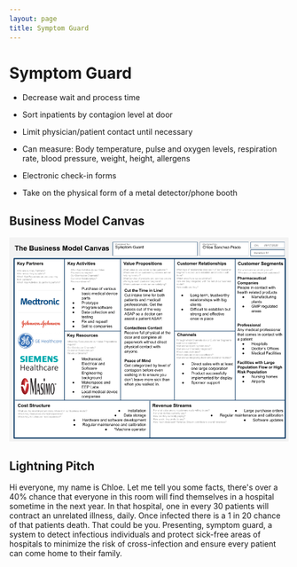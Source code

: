 ```yaml
---
layout: page
title: Symptom Guard
---
```


# Symptom Guard

* Decrease wait and process time

* Sort inpatients by contagion level at door

* Limit physician/patient contact until necessary

* Can measure: Body temperature, pulse and oxygen levels, respiration rate, blood pressure, weight, height, allergens

* Electronic check-in forms

* Take on the physical form of a metal detector/phone booth


## Business Model Canvas

![Symptom Guard Canvas](/assets/Symptom%20Guard%20Canvas.png)

## Lightning Pitch

Hi everyone, my name is Chloe. Let me tell you some facts, there's over a 40% chance that everyone in this room will find themselves in a hospital sometime in the next year. In that hospital, one in every 30 patients will contract an unrelated illness, daily. Once infected there is a 1 in 20 chance of that patients death. That could be you. Presenting, symptom guard, a system to detect infectious individuals and protect sick-free areas of hospitals to minimize the risk of cross-infection and ensure every patient can come home to their family.
